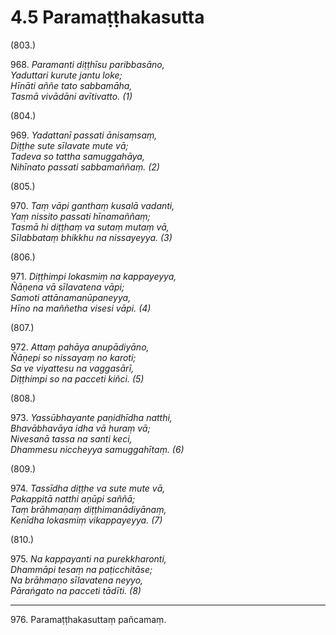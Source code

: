 

# 4.5 Paramaṭṭhakasutta



(803.)

968\. _Paramanti diṭṭhīsu paribbasāno,_  
_Yaduttari kurute jantu loke;_  
_Hīnāti aññe tato sabbamāha,_  
_Tasmā vivādāni avītivatto. (1)_  


(804.)

969\. _Yadattanī passati ānisaṃsaṃ,_  
_Diṭṭhe sute sīlavate mute vā;_  
_Tadeva so tattha samuggahāya,_  
_Nihīnato passati sabbamaññaṃ. (2)_  


(805.)

970\. _Taṃ vāpi ganthaṃ kusalā vadanti,_  
_Yaṃ nissito passati hīnamaññaṃ;_  
_Tasmā hi diṭṭhaṃ va sutaṃ mutaṃ vā,_  
_Sīlabbataṃ bhikkhu na nissayeyya. (3)_  


(806.)

971\. _Diṭṭhimpi lokasmiṃ na kappayeyya,_  
_Ñāṇena vā sīlavatena vāpi;_  
_Samoti attānamanūpaneyya,_  
_Hīno na maññetha visesi vāpi. (4)_  


(807.)

972\. _Attaṃ pahāya anupādiyāno,_  
_Ñāṇepi so nissayaṃ no karoti;_  
_Sa ve viyattesu na vaggasārī,_  
_Diṭṭhimpi so na pacceti kiñci. (5)_  


(808.)

973\. _Yassūbhayante paṇidhīdha natthi,_  
_Bhavābhavāya idha vā huraṃ vā;_  
_Nivesanā tassa na santi keci,_  
_Dhammesu niccheyya samuggahītaṃ. (6)_  


(809.)

974\. _Tassīdha diṭṭhe va sute mute vā,_  
_Pakappitā natthi aṇūpi saññā;_  
_Taṃ brāhmaṇaṃ diṭṭhimanādiyānaṃ,_  
_Kenīdha lokasmiṃ vikappayeyya. (7)_  


(810.)

975\. _Na kappayanti na purekkharonti,_  
_Dhammāpi tesaṃ na paṭicchitāse;_  
_Na brāhmaṇo sīlavatena neyyo,_  
_Pāraṅgato na pacceti tādīti. (8)_  


---

976\. Paramaṭṭhakasuttaṃ pañcamaṃ.





